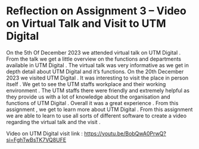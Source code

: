 # Reflection on Assignment 3 – Video on Virtual Talk and Visit to UTM Digital
On the 5th Of December 2023 we attended virtual talk on UTM Digital . From the 
talk we get a little overview on the functions and departments available in 
UTM Digital . The virtual talk was very informative as we get in depth detail 
about UTM Digital and it’s functions. On the 20th December 2023 we visited 
UTM Digital . It was interesting to visit the place in person itself . We get to 
see the UTM staffs workplace and their working environment . The UTM 
staffs there were friendly and extremely helpful as they provide us with a lot 
of knowledge about the organisation and functions of UTM Digital . Overall 
it was a great experience . From this assignment , we get to learn more 
about UTM Digital . From this assignment we are able to learn to use all 
sorts of different software to create a video regarding the virtual talk and 
the visit .

Video on UTM Digital visit link : 
https://youtu.be/BobQwA0PrwQ?si=FghTwBsTK7VQ8UFE
